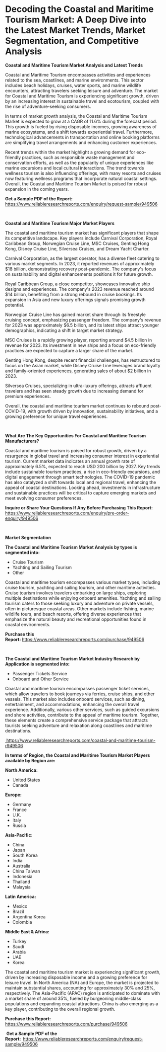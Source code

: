 <p><h1>Decoding the Coastal and Maritime Tourism Market: A Deep Dive into the Latest Market Trends, Market Segmentation, and Competitive Analysis</h1></p><p><strong>Coastal and Maritime Tourism Market Analysis and Latest Trends</strong></p>
<p><p>Coastal and Maritime Tourism encompasses activities and experiences related to the sea, coastlines, and marine environments. This sector includes beach holidays, cruises, water sports, and marine wildlife encounters, attracting travelers seeking leisure and adventure. The market for Coastal and Maritime Tourism is experiencing significant growth, driven by an increasing interest in sustainable travel and ecotourism, coupled with the rise of adventure-seeking consumers.</p><p>In terms of market growth analysis, the Coastal and Maritime Tourism Market is expected to grow at a CAGR of 11.6% during the forecast period. This growth is fueled by rising disposable incomes, growing awareness of marine ecosystems, and a shift towards experiential travel. Furthermore, technological advancements in transportation and online booking platforms are simplifying travel arrangements and enhancing customer experiences.</p><p>Recent trends within the market highlight a growing demand for eco-friendly practices, such as responsible waste management and conservation efforts, as well as the popularity of unique experiences like marine excursions and local cultural interactions. The trend towards wellness tourism is also influencing offerings, with many resorts and cruises now featuring wellness programs that incorporate natural coastal settings. Overall, the Coastal and Maritime Tourism Market is poised for robust expansion in the coming years.</p></p>
<p><strong>Get a Sample PDF of the Report:&nbsp;</strong> <a href="https://www.reliableresearchreports.com/enquiry/request-sample/949506?utm_campaign=3180&utm_medium=2&utm_source=Github&utm_content=ia&utm_term=18042025&utm_id=coastal-and-maritime-tourism">https://www.reliableresearchreports.com/enquiry/request-sample/949506</a></p>
<p>&nbsp;</p>
<p><strong>Coastal and Maritime Tourism Major Market Players</strong></p>
<p><p>The coastal and maritime tourism market has significant players that shape its competitive landscape. Key players include Carnival Corporation, Royal Caribbean Group, Norwegian Cruise Line, MSC Cruises, Genting Hong Kong, Disney Cruise Line, Silversea Cruises, and Dream Yacht Charter. </p><p>Carnival Corporation, as the largest operator, has a diverse fleet catering to various market segments. In 2023, it reported revenues of approximately $18 billion, demonstrating recovery post-pandemic. The company's focus on sustainability and digital enhancements positions it for future growth.</p><p>Royal Caribbean Group, a close competitor, showcases innovative ship designs and experiences. The company's 2023 revenue reached around $14 billion, benefiting from a strong rebound in cruise bookings. Its expansion in Asia and new luxury offerings signals promising growth potential.</p><p>Norwegian Cruise Line has gained market share through its freestyle cruising concept, emphasizing passenger freedom. The company's revenue for 2023 was approximately $6.5 billion, and its latest ships attract younger demographics, indicating a shift in target market strategy.</p><p>MSC Cruises is a rapidly growing player, reporting around $4.5 billion in revenue for 2023. Its investment in new ships and a focus on eco-friendly practices are expected to capture a larger share of the market.</p><p>Genting Hong Kong, despite recent financial challenges, has restructured to focus on the Asian market, while Disney Cruise Line leverages brand loyalty and family-oriented experiences, generating sales of about $2 billion in 2023.</p><p>Silversea Cruises, specializing in ultra-luxury offerings, attracts affluent travelers and has seen steady growth due to increasing demand for premium experiences.</p><p>Overall, the coastal and maritime tourism market continues to rebound post-COVID-19, with growth driven by innovation, sustainability initiatives, and a growing preference for unique travel experiences.</p></p>
<p>&nbsp;</p>
<p><strong>What Are The Key Opportunities For Coastal and Maritime Tourism Manufacturers?</strong></p>
<p><p>Coastal and maritime tourism is poised for robust growth, driven by a resurgence in global travel and increasing consumer interest in experiential tourism. Current market data indicates an annual growth rate of approximately 6.5%, expected to reach USD 200 billion by 2027. Key trends include sustainable tourism practices, a rise in eco-friendly excursions, and digital engagement through smart technologies. The COVID-19 pandemic has also catalyzed a shift towards local and regional travel, enhancing the appeal of coastal destinations. Looking ahead, investments in infrastructure and sustainable practices will be critical to capture emerging markets and meet evolving consumer preferences.</p></p>
<p><strong>Inquire or Share Your Questions If Any Before Purchasing This Report:</strong> <a href="https://www.reliableresearchreports.com/enquiry/pre-order-enquiry/949506?utm_campaign=3180&utm_medium=2&utm_source=Github&utm_content=ia&utm_term=18042025&utm_id=coastal-and-maritime-tourism">https://www.reliableresearchreports.com/enquiry/pre-order-enquiry/949506</a></p>
<p>&nbsp;</p>
<p><strong>Market Segmentation</strong></p>
<p><strong>The Coastal and Maritime Tourism Market Analysis by types is segmented into:</strong></p>
<p><ul><li>Cruise Tourism</li><li>Yachting and Sailing Tourism</li><li>Other</li></ul></p>
<p><p>Coastal and maritime tourism encompasses various market types, including cruise tourism, yachting and sailing tourism, and other maritime activities. Cruise tourism involves travelers embarking on large ships, exploring multiple destinations while enjoying onboard amenities. Yachting and sailing tourism caters to those seeking luxury and adventure on private vessels, often in picturesque coastal areas. Other markets include fishing, marine wildlife tours, and beach resorts, offering diverse experiences that emphasize the natural beauty and recreational opportunities found in coastal environments.</p></p>
<p><strong>Purchase this Report:&nbsp;</strong><a href="https://www.reliableresearchreports.com/purchase/949506?utm_campaign=3180&utm_medium=2&utm_source=Github&utm_content=ia&utm_term=18042025&utm_id=coastal-and-maritime-tourism">https://www.reliableresearchreports.com/purchase/949506</a></p>
<p>&nbsp;</p>
<p><strong>The Coastal and Maritime Tourism Market Industry Research by Application is segmented into:</strong></p>
<p><ul><li>Passenger Tickets Service</li><li>Onboard and Other Service</li></ul></p>
<p><p>Coastal and maritime tourism encompasses passenger ticket services, which allow travelers to book journeys via ferries, cruise ships, and other vessels. This market also includes onboard services, such as dining, entertainment, and accommodations, enhancing the overall travel experience. Additionally, various other services, such as guided excursions and shore activities, contribute to the appeal of maritime tourism. Together, these elements create a comprehensive service package that attracts tourists seeking adventure and relaxation along coastlines and maritime destinations.</p></p>
<p><a href="https://www.reliableresearchreports.com/coastal-and-maritime-tourism-r949506?utm_campaign=3180&utm_medium=2&utm_source=Github&utm_content=ia&utm_term=18042025&utm_id=coastal-and-maritime-tourism">&nbsp;https://www.reliableresearchreports.com/coastal-and-maritime-tourism-r949506</a></p>
<p><strong>In terms of Region, the Coastal and Maritime Tourism Market Players available by Region are:</strong></p>
<p>
    <p> <strong> North America: </strong>
        <ul>
            <li>United States</li>
            <li>Canada</li>
        </ul>
        </p> 
    <p> <strong> Europe: </strong>
        <ul>
            <li>Germany</li>
            <li>France</li>
            <li>U.K.</li>
            <li>Italy</li>
            <li>Russia</li>
        </ul>
        </p> 
    <p> <strong> Asia-Pacific: </strong>
        <ul>
            <li>China</li>
            <li>Japan</li>
            <li>South Korea</li>
            <li>India</li>
            <li>Australia</li>
            <li>China Taiwan</li>
            <li>Indonesia</li>
            <li>Thailand</li>
            <li>Malaysia</li>
        </ul>
        </p> 
    <p> <strong> Latin America: </strong>
        <ul>
            <li>Mexico</li>
            <li>Brazil</li>
            <li>Argentina Korea</li>
            <li>Colombia</li>
        </ul>
        </p> 
    <p> <strong> Middle East & Africa: </strong>
        <ul>
            <li>Turkey</li>
            <li>Saudi</li>
            <li>Arabia</li>
            <li>UAE</li>
            <li>Korea</li>
        </ul>
    </p>
    </p>
<p><p>The coastal and maritime tourism market is experiencing significant growth, driven by increasing disposable income and a growing preference for leisure travel. In North America (NA) and Europe, the market is projected to maintain substantial shares, accounting for approximately 30% and 25%, respectively. The Asia-Pacific (APAC) region is anticipated to dominate with a market share of around 35%, fueled by burgeoning middle-class populations and expanding coastal attractions. China is also emerging as a key player, contributing to the overall regional growth.</p></p>
<p><strong>Purchase this Report: </strong><a href="https://www.reliableresearchreports.com/purchase/949506?utm_campaign=3180&utm_medium=2&utm_source=Github&utm_content=ia&utm_term=18042025&utm_id=coastal-and-maritime-tourism">https://www.reliableresearchreports.com/purchase/949506</a></p>
<p>&nbsp;<strong>Get a Sample PDF of the Report:&nbsp;&nbsp;</strong><a href="https://www.reliableresearchreports.com/enquiry/request-sample/949506?utm_campaign=3180&utm_medium=2&utm_source=Github&utm_content=ia&utm_term=18042025&utm_id=coastal-and-maritime-tourism">https://www.reliableresearchreports.com/enquiry/request-sample/949506</a></p>
<p><strong></strong></p>
<p><p></p><p></p><p></p></p>